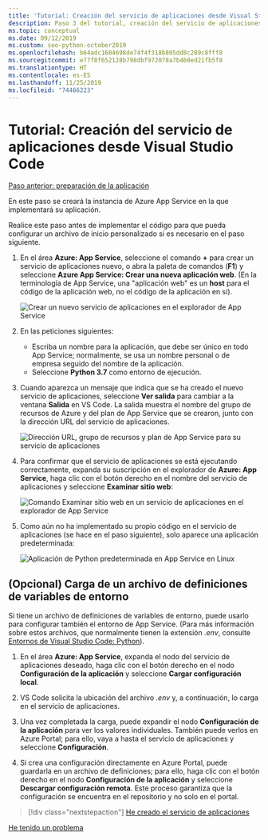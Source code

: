 ```yaml
---
title: 'Tutorial: Creación del servicio de aplicaciones desde Visual Studio Code'
description: Paso 3 del tutorial, creación del servicio de aplicaciones en la extensión para VS Code.
ms.topic: conceptual
ms.date: 09/12/2019
ms.custom: seo-python-october2019
ms.openlocfilehash: b64adc1604698de74f4f318b805dd8c289c8fff8
ms.sourcegitcommit: e77f8f652128b798dbf972078a7b460ed21fb5f8
ms.translationtype: HT
ms.contentlocale: es-ES
ms.lasthandoff: 11/25/2019
ms.locfileid: "74466223"
---
```

# <a name="tutorial-create-the-app-service-from-visual-studio-code"></a>Tutorial: Creación del servicio de aplicaciones desde Visual Studio Code

[Paso anterior: preparación de la aplicación](tutorial-deploy-app-service-on-linux-02.md)

En este paso se creará la instancia de Azure App Service en la que implementará su aplicación.

Realice este paso antes de implementar el código para que pueda configurar un archivo de inicio personalizado si es necesario en el paso siguiente.

1. En el área **Azure: App Service**, seleccione el comando **+** para crear un servicio de aplicaciones nuevo, o abra la paleta de comandos (**F1**) y seleccione **Azure App Service: Crear una nueva aplicación web**. (En la terminología de App Service, una "aplicación web" es un **host** para el código de la aplicación web, no el código de la aplicación en sí).

    ![Crear un nuevo servicio de aplicaciones en el explorador de App Service](media/deploy-azure/create-new-app-service-in-app-service-explorer.png)

1. En las peticiones siguientes:

    - Escriba un nombre para la aplicación, que debe ser único en todo App Service; normalmente, se usa un nombre personal o de empresa seguido del nombre de la aplicación.
    - Seleccione **Python 3.7** como entorno de ejecución.

1. Cuando aparezca un mensaje que indica que se ha creado el nuevo servicio de aplicaciones, seleccione **Ver salida** para cambiar a la ventana **Salida** en VS Code. La salida muestra el nombre del grupo de recursos de Azure y del plan de App Service que se crearon, junto con la dirección URL del servicio de aplicaciones.

    ![Dirección URL, grupo de recursos y plan de App Service para su servicio de aplicaciones](media/deploy-azure/url-for-your-new-app-service-and-resource-group-and-plan.png)

1. Para confirmar que el servicio de aplicaciones se está ejecutando correctamente, expanda su suscripción en el explorador de **Azure: App Service**, haga clic con el botón derecho en el nombre del servicio de aplicaciones y seleccione **Examinar sitio web**:

    ![Comando Examinar sitio web en un servicio de aplicaciones en el explorador de App Service](media/deploy-azure/select-command-to-browse-website-in-app-service.png)

1. Como aún no ha implementado su propio código en el servicio de aplicaciones (se hace en el paso siguiente), solo aparece una aplicación predeterminada:

    ![Aplicación de Python predeterminada en App Service en Linux](media/deploy-azure/default-python-app-on-app-service-on-linux.png)

## <a name="optional-upload-an-environment-variable-definitions-file"></a>(Opcional) Carga de un archivo de definiciones de variables de entorno

Si tiene un archivo de definiciones de variables de entorno, puede usarlo para configurar también el entorno de App Service. (Para más información sobre estos archivos, que normalmente tienen la extensión *.env*, consulte [Entornos de Visual Studio Code: Python](https://code.visualstudio.com/docs/python/environments#environment-variable-definitions-file)).

1. En el área **Azure: App Service**, expanda el nodo del servicio de aplicaciones deseado, haga clic con el botón derecho en el nodo **Configuración de la aplicación** y seleccione **Cargar configuración local**.

1. VS Code solicita la ubicación del archivo *.env* y, a continuación, lo carga en el servicio de aplicaciones.

1. Una vez completada la carga, puede expandir el nodo **Configuración de la aplicación** para ver los valores individuales. También puede verlos en Azure Portal; para ello, vaya a hasta el servicio de aplicaciones y seleccione **Configuración**.

1. Si crea una configuración directamente en Azure Portal, puede guardarla en un archivo de definiciones; para ello, haga clic con el botón derecho en el nodo **Configuración de la aplicación** y seleccione **Descargar configuración remota**. Este proceso garantiza que la configuración se encuentra en el repositorio y no solo en el portal.

> [!div class="nextstepaction"]
> [He creado el servicio de aplicaciones](tutorial-deploy-app-service-on-linux-04.md)

[He tenido un problema](https://www.research.net/r/PWZWZ52?tutorial=vscode-appservice-python&step=03-create-app-service)
